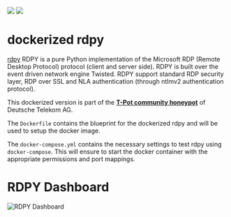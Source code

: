[![](https://images.microbadger.com/badges/version/dtagdevsec/rdpy:1710.svg)](https://microbadger.com/images/dtagdevsec/rdpy:1710 "Get your own version badge on microbadger.com") [![](https://images.microbadger.com/badges/image/dtagdevsec/rdpy:1710.svg)](https://microbadger.com/images/dtagdevsec/rdpy:1710 "Get your own image badge on microbadger.com")

# dockerized rdpy

[rdpy](https://github.com/citronneur/rdpy) RDPY is a pure Python implementation of the Microsoft RDP (Remote Desktop Protocol) protocol (client and server side). RDPY is built over the event driven network engine Twisted. RDPY support standard RDP security layer, RDP over SSL and NLA authentication (through ntlmv2 authentication protocol).

This dockerized version is part of the **[T-Pot community honeypot](http://dtag-dev-sec.github.io/)** of Deutsche Telekom AG.

The `Dockerfile` contains the blueprint for the dockerized rdpy and will be used to setup the docker image.  

The `docker-compose.yml` contains the necessary settings to test rdpy using `docker-compose`. This will ensure to start the docker container with the appropriate permissions and port mappings.

# RDPY Dashboard

![RDPY Dashboard](https://raw.githubusercontent.com/dtag-dev-sec/tpotce/master/docker/rdpy/doc/dashboard.png)
